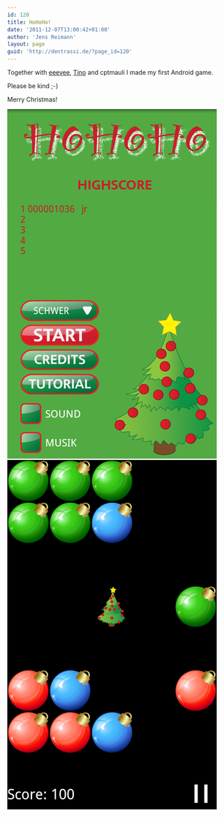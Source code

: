 ```yaml
---
id: 120
title: HoHoHo!
date: '2011-12-07T13:00:42+01:00'
author: 'Jens Reimann'
layout: page
guid: 'http://dentrassi.de/?page_id=120'
---
```


Together with [eeevee](http://eeeveee.de), [Tino](http://niekerke-medien.de) and cptmauli I made my first Android game.

<!-- more -->

Please be kind ;-)

Merry Christmas!

![](/wp-content/uploads/device-2011-12-06-172004.png "Title Screen")
![](/wp-content/uploads/device-2011-12-06-171436.png "Game Screen")
